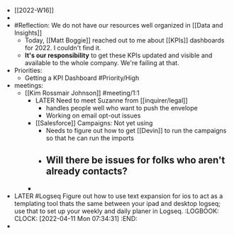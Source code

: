 - [[2022-W16]]
-
- #Reflection: We do not have our resources well organized in [[Data and Insights]]
	- Today, [[Matt Boggie]] reached out to me about [[KPIs]] dashboards for 2022. I couldn't find it.
	- **It's our responsibility** to get these KPIs updated and visible and available to the whole company. We're failing at that.
- Priorities:
	- Getting a KPI Dashboard #Priority/High
- meetings:
	- [[Kim Rossmair Johnson]] #meeting/1:1
		- LATER Need to meet Suzanne from [[inquirer/legal]]
			- handles people well who want to push the envelope
			- Working on email opt-out issues
		- [[Salesforce]] Campaigns: Not yet using
			- Needs to figure out how to get [[Devin]] to run the campaigns so that he can run the imports
			- Will there be issues for folks who aren't already contacts?
				-
		-
- LATER #Logseq Figure out how to use text expansion for ios to act as a templating tool thats the same between your ipad and desktop logseq; use that to set up your weekly and daily planer in Logseq.
  :LOGBOOK:
  CLOCK: [2022-04-11 Mon 07:34:31]
  :END:
-